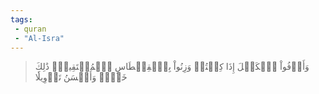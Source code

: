 ```yaml
---
tags: 
 - quran 
 - "Al-Isra"
---
```


> وَأَوۡفُواْ ٱلۡكَيۡلَ إِذَا كِلۡتُمۡ وَزِنُواْ بِٱلۡقِسۡطَاسِ ٱلۡمُسۡتَقِيمِۚ ذَٰلِكَ خَيۡرٞ وَأَحۡسَنُ تَأۡوِيلٗا

